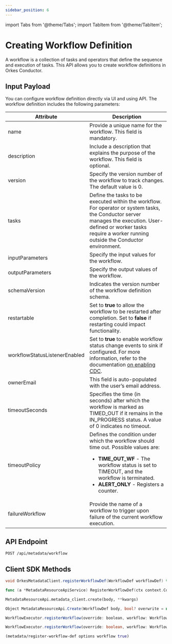 ```yaml
---
sidebar_position: 6
---
```

import Tabs from '@theme/Tabs';
import TabItem from '@theme/TabItem';

# Creating Workflow Definition

A workflow is a collection of tasks and operators that define the sequence and execution of tasks. This API allows you to create workflow definitions in Orkes Conductor.

## Input Payload

You can configure workflow definition directly via UI and using API. The workflow definition includes the following parameters:

| Attribute                     | Description                                                                                                                                                                                                                                            |
| ----------------------------- | ------------------------------------------------------------------------------------------------------------------------------------------------------------------------------------------------------------------------------------------------------ |
| name                          | Provide a unique name for the workflow. This field is mandatory.                                                                                                                                                                              |
| description                   | Include a description that explains the purpose of the workflow. This field is optional.                                                                                                                                                                 |
| version                       | Specify the version number of the workflow to track changes. The default value is 0.                                                                                                                                                      |
| tasks                         | Define the tasks to be executed within the workflow. For operator or system tasks, the Conductor server manages the execution. User-defined or worker tasks require a worker running outside the Conductor environment. |
| inputParameters               | Specify the input values for the workflow.                                                                                                                                                                                                         |
| outputParameters              | Specify the output values of the workflow.                                                                                                                                                                                               |
| schemaVersion                 | Indicates the version number of the workflow definition schema.                                                                                                                                                                                       |
| restartable                   | Set to **true** to allow the workflow to be restarted after completion. Set to **false** if restarting could impact functionality.                                                                                                |
| workflowStatusListenerEnabled | Set to **true** to enable workflow status change events to sink if configured. For more information, refer to the documentation [on enabling CDC](https://orkes.io/content/developer-guides/enabling-cdc-on-conductor-workflows).                                    |
| ownerEmail                    | This field is auto-populated with the user’s email address.                                                                                                                                                  |
| timeoutSeconds                | Specifies the time (in seconds) after which the workflow is marked as TIMED_OUT if it remains in the IN_PROGRESS status. A value of 0 indicates no timeout.         |
| timeoutPolicy                 | Defines the condition under which the workflow should time out. Possible values are:<ul><li>**TIME_OUT_WF** - The workflow status is set to TIMEOUT, and the workflow is terminated.</li><li>**ALERT_ONLY** - Registers a counter.</li></ul>   |
| failureWorkflow               | Provide the name of a workflow to trigger upon failure of the current workflow execution.                                                                                                                                               |


## API Endpoint

```
POST /api/metadata/workflow
```


## Client SDK Methods

<Tabs>
<TabItem value="Java" label="Java">

```java
void OrkesMetadataClient.registerWorkflowDef(WorkflowDef workflowDef) throws ApiException
```

</TabItem>
<TabItem value="Golang" label="Golang">

```go
func (a *MetadataResourceApiService) RegisterWorkflowDef(ctx context.Context, overwrite bool, body model.WorkflowDef) (*http.Response, error)
```

</TabItem>
<TabItem value="Python" label="Python">

```python
MetadataResourceApi.metadata_client.create(body, **kwargs)
```

</TabItem>
<TabItem value="CSharp" label="CSharp">

```csharp
Object MetadataResourceApi.Create(WorkflowDef body, bool? overwrite = null)
```

</TabItem>
<TabItem value="Javascript" label="Javascript">

```javascript
WorkflowExecutor.registerWorkflow(override: boolean, workflow: WorkflowDef)
```

</TabItem>
<TabItem value="Typescript" label="Typescript">

```typescript
WorkflowExecutor.registerWorkflow(override: boolean, workflow: WorkflowDef)
```

</TabItem>
<TabItem value="Clojure" label="Clojure">

```clojure
(metadata/register-workflow-def options workflow true)
```

</TabItem>
</Tabs>
